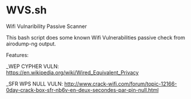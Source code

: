 # WVS.sh
Wifi Vulnaribility Passive Scanner

This bash script does some known Wifi Vulnerabilities passive check from airodump-ng output.

Features:

_WEP CYPHER VULN:
https://en.wikipedia.org/wiki/Wired_Equivalent_Privacy

_SFR WPS NULL VULN:
http://www.crack-wifi.com/forum/topic-12166-0day-crack-box-sfr-nb6v-en-deux-secondes-par-pin-null.html
